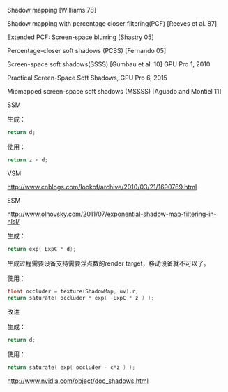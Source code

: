 Shadow mapping [Williams 78]

Shadow mapping with percentage closer filtering(PCF) [Reeves et al. 87]

Extended PCF: Screen-space blurring [Shastry 05]

Percentage-closer soft shadows (PCSS) [Fernando 05]

Screen-space soft shadows(SSSS) [Gumbau et al. 10] GPU Pro 1, 2010

Practical Screen-Space Soft Shadows, GPU Pro 6, 2015

Mipmapped screen-space soft shadows (MSSSS) [Aguado and Montiel 11]





SSM

生成：

```c
return d;
```

使用：

```c
return z < d;
```

 



VSM

http://www.cnblogs.com/lookof/archive/2010/03/21/1690769.html



ESM 

http://www.olhovsky.com/2011/07/exponential-shadow-map-filtering-in-hlsl/

生成：

```c
return exp( ExpC * d);
```

 生成过程需要设备支持需要浮点数的render target，移动设备就不可以了。

使用：

```c
float occluder = texture(ShadowMap, uv).r;
return saturate( occluder * exp( -ExpC * z ) );
```





改进



生成：

```c
return d;
```

使用：

```c
return saturate( exp( occluder - c*z ) );
```



http://www.nvidia.com/object/doc_shadows.html

